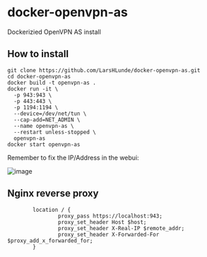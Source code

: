 # docker-openvpn-as
Dockerizied OpenVPN AS install 

## How to install
```
git clone https://github.com/LarsHLunde/docker-openvpn-as.git
cd docker-openvpn-as
docker build -t openvpn-as .
docker run -it \
  -p 943:943 \
  -p 443:443 \
  -p 1194:1194 \
  --device=/dev/net/tun \
  --cap-add=NET_ADMIN \
  --name openvpn-as \
  --restart unless-stopped \
  openvpn-as
docker start openvpn-as
```

Remember to fix the IP/Address in the webui:  

![image](https://github.com/LarsHLunde/docker-openvpn-as/assets/5747758/a1dc1a19-3df1-4188-a5e9-2d1004153974)

## Nginx reverse proxy
```  
        location / {
                proxy_pass https://localhost:943;
                proxy_set_header Host $host;
                proxy_set_header X-Real-IP $remote_addr;
                proxy_set_header X-Forwarded-For $proxy_add_x_forwarded_for;
        }
```  
